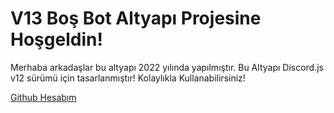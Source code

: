 V13 Boş Bot Altyapı Projesine Hoşgeldin!
=================
Merhaba arkadaşlar bu altyapı 2022 yılında yapılmıştır. Bu Altyapı Discord.js v12 sürümü için tasarlanmıştır! Kolaylıkla Kullanabilirsiniz!


[Github Hesabım](https://github.com/Methlegal)